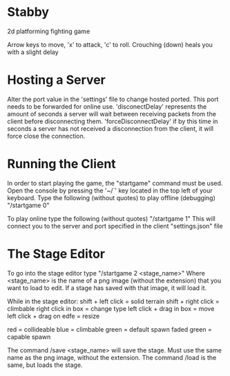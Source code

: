 # Stabby
2d platforming fighting game

Arrow keys to move, 'x' to attack, 'c' to roll.
Crouching (down) heals you with a slight delay

# Hosting a Server
Alter the port value in the 'settings' file to change hosted ported. This port needs to be forwarded for online use.
'disconectDelay' represents the amount of seconds a server will wait between receiving packets from the client before disconnecting them.
'forceDisconnectDelay' if by this time in seconds a server has not received a disconnection from the client, it will force close the connection.

# Running the Client
In order to start playing the game, the "startgame" command must be used.
Open the console by pressing the '~/\`' key located in the top left of your keyboard. Type the following (without quotes) to play offline (debugging)
"/startgame 0"

To play online type the following (without quotes)
"/startgame 1"
This will connect you to the server and port specified in the client "settings.json" file


# The Stage Editor
To go into the stage editor type
"/startgame 2 <stage_name>"
Where <stage_name> is the name of a png image (without the extension) that you want to load to edit. If a stage has saved with that image, it will load it.

While in the stage editor:
shift + left click          = solid terrain
shift + right click         = climbable
right click in box          = change type
left click + drag in box    = move
left click + drag on edfe   = resize

red         = collideable
blue        = climbable
green       = default spawn
faded green = capable spawn

The command /save <stage_name> will save the stage. Must use the same name as the png image, without the extension. The command /load is the same, but loads the stage.